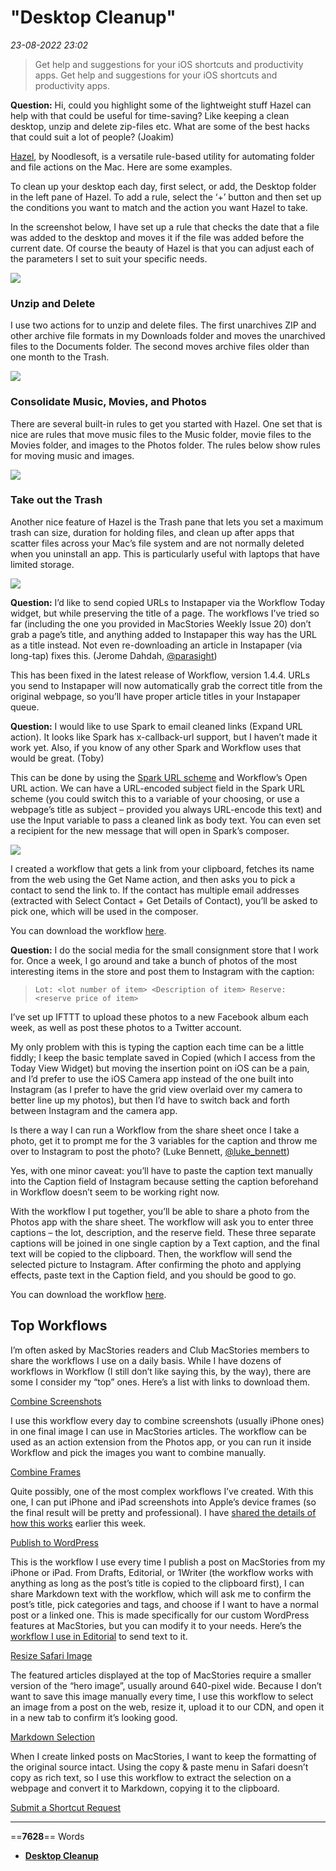 # "Desktop Cleanup"

*23-08-2022 23:02* 

> Get help and suggestions for your iOS shortcuts and productivity apps.
Get help and suggestions for your iOS shortcuts and productivity apps.

**Question:** Hi, could you highlight some of the lightweight stuff Hazel can help with that could be useful for time-saving? Like keeping a clean desktop, unzip and delete zip-files etc. What are some of the best hacks that could suit a lot of people? (Joakim)

[Hazel](https://www.noodlesoft.com/), by Noodlesoft, is a versatile rule-based utility for automating folder and file actions on the Mac. Here are some examples.

To clean up your desktop each day, first select, or add, the Desktop folder in the left pane of Hazel. To add a rule, select the ‘+’ button and then set up the conditions you want to match and the action you want Hazel to take.

In the screenshot below, I have set up a rule that checks the date that a file was added to the desktop and moves it if the file was added before the current date. Of course the beauty of Hazel is that you can adjust each of the parameters I set to suit your specific needs.

[![](https://gallery.mailchimp.com/9f4b80a35728f7271fe3ea6ff/images/5389d7d8-b748-4182-b38c-95e569f5cffa.png)](https://bddf794624247cea6a0b-b4761d2ba0154d0278c36dbf2b3c114d.ssl.cf1.rackcdn.com/screenshot-2016-03-09-16-26-061457562398902.png)

### Unzip and Delete

I use two actions for to unzip and delete files. The first unarchives ZIP and other archive file formats in my Downloads folder and moves the unarchived files to the Documents folder. The second moves archive files older than one month to the Trash.

[![](https://gallery.mailchimp.com/9f4b80a35728f7271fe3ea6ff/images/678abdbf-b07a-455e-8981-3cbceccf05d4.png)](https://bddf794624247cea6a0b-b4761d2ba0154d0278c36dbf2b3c114d.ssl.cf1.rackcdn.com/screenshot-2016-03-09-14-16-251457563271369.png)

### Consolidate Music, Movies, and Photos

There are several built-in rules to get you started with Hazel. One set that is nice are rules that move music files to the Music folder, movie files to the Movies folder, and images to the Photos folder. The rules below show rules for moving music and images.

[![](https://gallery.mailchimp.com/9f4b80a35728f7271fe3ea6ff/images/db8a1b17-15e3-4409-906d-52f5d50795d4.png)](https://bddf794624247cea6a0b-b4761d2ba0154d0278c36dbf2b3c114d.ssl.cf1.rackcdn.com/screenshot-2016-03-09-14-16-251457554948909.png)

### Take out the Trash

Another nice feature of Hazel is the Trash pane that lets you set a maximum trash can size, duration for holding files, and clean up after apps that scatter files across your Mac’s file system and are not normally deleted when you uninstall an app. This is particularly useful with laptops that have limited storage.

[![](https://gallery.mailchimp.com/9f4b80a35728f7271fe3ea6ff/images/07dd1922-772a-4705-94e5-0cb205126142.png)](https://bddf794624247cea6a0b-b4761d2ba0154d0278c36dbf2b3c114d.ssl.cf1.rackcdn.com/screenshot-2016-03-09-13-47-391457554422730.png)

**Question:** I’d like to send copied URLs to Instapaper via the Workflow Today widget, but while preserving the title of a page. The workflows I’ve tried so far (including the one you provided in MacStories Weekly Issue 20) don’t grab a page’s title, and anything added to Instapaper this way has the URL as a title instead. Not even re-downloading an article in Instapaper (via long-tap) fixes this. (Jerome Dahdah, [@parasight](https://twitter.com/parasight))

This has been fixed in the latest release of Workflow, version 1.4.4. URLs you send to Instapaper will now automatically grab the correct title from the original webpage, so you’ll have proper article titles in your Instapaper queue.

**Question:** I would like to use Spark to email cleaned links (Expand URL action). It looks like Spark has x-callback-url support, but I haven’t made it work yet. Also, if you know of any other Spark and Workflow uses that would be great. (Toby)

This can be done by using the [Spark URL scheme](https://helpspot.readdle.com/spark/index.php?pg=kb.page&id=791) and Workflow’s Open URL action. We can have a URL-encoded subject field in the Spark URL scheme (you could switch this to a variable of your choosing, or use a webpage’s title as subject – provided you always URL-encode this text) and use the Input variable to pass a cleaned link as body text. You can even set a recipient for the new message that will open in Spark’s composer.

![](https://gallery.mailchimp.com/9f4b80a35728f7271fe3ea6ff/images/ee1d1574-5694-4af3-ab9c-eaaa9df977e4.jpg)

I created a workflow that gets a link from your clipboard, fetches its name from the web using the Get Name action, and then asks you to pick a contact to send the link to. If the contact has multiple email addresses (extracted with Select Contact + Get Details of Contact), you’ll be asked to pick one, which will be used in the composer.

You can download the workflow [here](https://workflow.is/workflows/b8d93daa32af41c48de332e4e298ab3c).

**Question:** I do the social media for the small consignment store that I work for. Once a week, I go around and take a bunch of photos of the most interesting items in the store and post them to Instagram with the caption:

> `Lot: <lot number of item> <Description of item> Reserve: <reserve price of item>`

I’ve set up IFTTT to upload these photos to a new Facebook album each week, as well as post these photos to a Twitter account.

My only problem with this is typing the caption each time can be a little fiddly; I keep the basic template saved in Copied (which I access from the Today View Widget) but moving the insertion point on iOS can be a pain, and I’d prefer to use the iOS Camera app instead of the one built into Instagram (as I prefer to have the grid view overlaid over my camera to better line up my photos), but then I’d have to switch back and forth between Instagram and the camera app.

Is there a way I can run a Workflow from the share sheet once I take a photo, get it to prompt me for the 3 variables for the caption and throw me over to Instagram to post the photo? (Luke Bennett, [@luke\_bennett](https://twitter.com/luke_bennett))

Yes, with one minor caveat: you’ll have to paste the caption text manually into the Caption field of Instagram because setting the caption beforehand in Workflow doesn’t seem to be working right now.

With the workflow I put together, you’ll be able to share a photo from the Photos app with the share sheet. The workflow will ask you to enter three captions – the lot, description, and the reserve field. These three separate captions will be joined in one single caption by a Text caption, and the final text will be copied to the clipboard. Then, the workflow will send the selected picture to Instagram. After confirming the photo and applying effects, paste text in the Caption field, and you should be good to go.

You can download the workflow [here](https://workflow.is/workflows/422ed78b31b844a18b835ee1b4b62a2e).

## Top Workflows

I’m often asked by MacStories readers and Club MacStories members to share the workflows I use on a daily basis. While I have dozens of workflows in Workflow (I still don’t like saying this, by the way), there are some I consider my “top” ones. Here’s a list with links to download them.

[Combine Screenshots](https://workflow.is/workflows/222a4eb3342d4318956c6db5a556761e)

I use this workflow every day to combine screenshots (usually iPhone ones) in one final image I can use in MacStories articles. The workflow can be used as an action extension from the Photos app, or you can run it inside Workflow and pick the images you want to combine manually.

[Combine Frames](https://workflow.is/workflows/484ac75801374b7f835d77335a1bb62a)

Quite possibly, one of the most complex workflows I’ve created. With this one, I can put iPhone and iPad screenshots into Apple’s device frames (so the final result will be pretty and professional). I have [shared the details of how this works](https://www.macstories.net/ios/workflow-1-4-4-brings-more-image-automation-html-to-markdown-conversion/) earlier this week.

[Publish to WordPress](https://workflow.is/workflows/8084ce794c1949f09ccf0be0096a2a21)

This is the workflow I use every time I publish a post on MacStories from my iPhone or iPad. From Drafts, Editorial, or 1Writer (the workflow works with anything as long as the post’s title is copied to the clipboard first), I can share Markdown text with the workflow, which will ask me to confirm the post’s title, pick categories and tags, and choose if I want to have a normal post or a linked one. This is made specifically for our custom WordPress features at MacStories, but you can modify it to your needs. Here’s the [workflow I use in Editorial](http://www.editorial-workflows.com/workflow/5781669487312896/TuqvFrI9RHg) to send text to it.

[Resize Safari Image](https://workflow.is/workflows/38f272dc0d0e4cd2918741dbf50ff373)

The featured articles displayed at the top of MacStories require a smaller version of the “hero image”, usually around 640-pixel wide. Because I don’t want to save this image manually every time, I use this workflow to select an image from a post on the web, resize it, upload it to our CDN, and open it in a new tab to confirm it’s looking good.

[Markdown Selection](https://workflow.is/workflows/5fd67ead36cf4f219ce193b9f1851532)

When I create linked posts on MacStories, I want to keep the formatting of the original source intact. Using the copy & paste menu in Safari doesn’t copy as rich text, so I use this workflow to extract the selection on a webpage and convert it to Markdown, copying it to the clipboard.

[Submit a Shortcut Request](https://docs.google.com/forms/d/e/1FAIpQLSeViYJRP69lNKgbmNWqxY1iEnz851gLE375swzC12Qarm-RxA/viewform?usp=sf_link)
***

==**7628**== Words

- **[Desktop Cleanup](https://club.macstories.net/posts/desktop-cleanup)**
